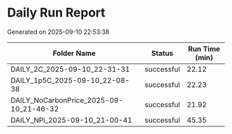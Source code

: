 # Daily Run Report
Generated on 2025-09-10 22:53:38

| Folder Name | Status     | Run Time (min) |
|-------------|------------|----------------|
| DAILY_2C_2025-09-10_22-31-31 | successful | 22.12 |
| DAILY_1p5C_2025-09-10_22-08-38 | successful | 22.23 |
| DAILY_NoCarbonPrice_2025-09-10_21-46-32 | successful | 21.92 |
| DAILY_NPi_2025-09-10_21-00-41 | successful | 45.35 |